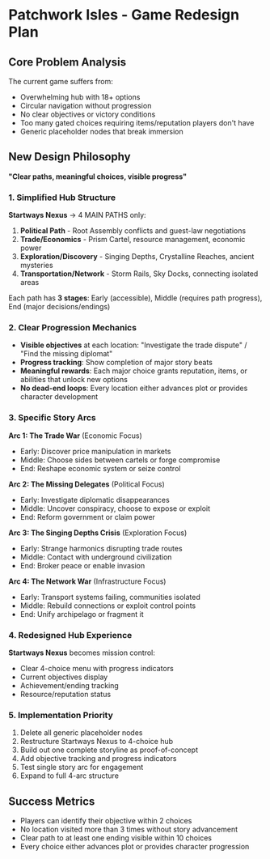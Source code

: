 # Patchwork Isles - Game Redesign Plan

## Core Problem Analysis
The current game suffers from:
- Overwhelming hub with 18+ options
- Circular navigation without progression
- No clear objectives or victory conditions  
- Too many gated choices requiring items/reputation players don't have
- Generic placeholder nodes that break immersion

## New Design Philosophy
**"Clear paths, meaningful choices, visible progress"**

### 1. Simplified Hub Structure
**Startways Nexus** → 4 MAIN PATHS only:

1. **Political Path** - Root Assembly conflicts and guest-law negotiations
2. **Trade/Economics** - Prism Cartel, resource management, economic power
3. **Exploration/Discovery** - Singing Depths, Crystalline Reaches, ancient mysteries  
4. **Transportation/Network** - Storm Rails, Sky Docks, connecting isolated areas

Each path has **3 stages**: Early (accessible), Middle (requires path progress), End (major decisions/endings)

### 2. Clear Progression Mechanics
- **Visible objectives** at each location: "Investigate the trade dispute" / "Find the missing diplomat" 
- **Progress tracking**: Show completion of major story beats
- **Meaningful rewards**: Each major choice grants reputation, items, or abilities that unlock new options
- **No dead-end loops**: Every location either advances plot or provides character development

### 3. Specific Story Arcs

**Arc 1: The Trade War** (Economic Focus)
- Early: Discover price manipulation in markets
- Middle: Choose sides between cartels or forge compromise
- End: Reshape economic system or seize control

**Arc 2: The Missing Delegates** (Political Focus) 
- Early: Investigate diplomatic disappearances
- Middle: Uncover conspiracy, choose to expose or exploit
- End: Reform government or claim power

**Arc 3: The Singing Depths Crisis** (Exploration Focus)
- Early: Strange harmonics disrupting trade routes
- Middle: Contact with underground civilization
- End: Broker peace or enable invasion

**Arc 4: The Network War** (Infrastructure Focus)
- Early: Transport systems failing, communities isolated
- Middle: Rebuild connections or exploit control points
- End: Unify archipelago or fragment it

### 4. Redesigned Hub Experience
**Startways Nexus** becomes mission control:
- Clear 4-choice menu with progress indicators
- Current objectives display
- Achievement/ending tracking
- Resource/reputation status

### 5. Implementation Priority
1. Delete all generic placeholder nodes
2. Restructure Startways Nexus to 4-choice hub
3. Build out one complete storyline as proof-of-concept
4. Add objective tracking and progress indicators
5. Test single story arc for engagement
6. Expand to full 4-arc structure

## Success Metrics
- Players can identify their objective within 2 choices
- No location visited more than 3 times without story advancement  
- Clear path to at least one ending visible within 10 choices
- Every choice either advances plot or provides character progression